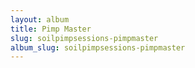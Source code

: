 ```yaml
---
layout: album
title: Pimp Master
slug: soilpimpsessions-pimpmaster
album_slug: soilpimpsessions-pimpmaster
---
```

